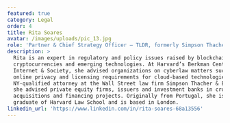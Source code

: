 ```yaml
---
featured: true
category: Legal
order: 4
title: Rita Soares
avatar: /images/uploads/pic_13.jpg
role: 'Partner & Chief Strategy Officer – TLDR, formerly Simpson Thacher & Bartlett'
description: >
  Rita is an expert in regulatory and policy issues raised by blockchain,
  cryptocurrencies and emerging technologies. At Harvard’s Berkman Center for
  Internet & Society, she advised organizations on cyberlaw matters such as
  online privacy and licensing requirements for cloud-based technologies. As a
  NY-qualified attorney at the Wall Street law firm Simpson Thacher & Bartlett,
  she advised private equity firms, issuers and investment banks in cross-border
  acquisitions and financing projects. Originally from Portugal, she is a
  graduate of Harvard Law School and is based in London.
linkedin_url: 'https://www.linkedin.com/in/rita-soares-68a13556'
---
```


